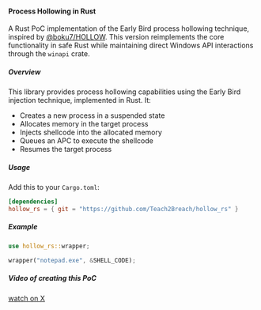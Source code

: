 #### Process Hollowing in Rust

A Rust PoC implementation of the Early Bird process hollowing technique, inspired by [@boku7/HOLLOW](https://github.com/boku7/HOLLOW). This version reimplements the core functionality in safe Rust while maintaining direct Windows API interactions through the `winapi` crate.

##### Overview

This library provides process hollowing capabilities using the Early Bird injection technique, implemented in Rust. It:
- Creates a new process in a suspended state
- Allocates memory in the target process
- Injects shellcode into the allocated memory
- Queues an APC to execute the shellcode
- Resumes the target process

##### Usage

Add this to your `Cargo.toml`:

```toml
[dependencies]
hollow_rs = { git = "https://github.com/Teach2Breach/hollow_rs" }
```

##### Example

```rust
use hollow_rs::wrapper;

wrapper("notepad.exe", &SHELL_CODE);
```

##### Video of creating this PoC

[watch on X](https://x.com/Teach2Breach/status/1887594765165752772)
